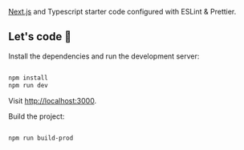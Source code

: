 [Next.js](https://nextjs.org/) and Typescript starter code configured with ESLint & Prettier.

## Let's code 🚀

Install the dependencies and run the development server:

```bash

npm install
npm run dev

```

Visit [http://localhost:3000](http://localhost:3000).

Build the project:

```bash

npm run build-prod

```
